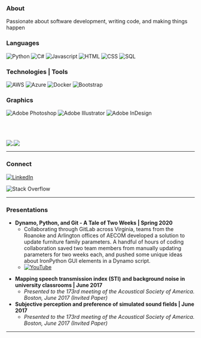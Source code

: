 ### About

Passionate about software development, writing code, and making things happen

### Languages

![Python](https://img.shields.io/badge/python-3670A0?style=for-the-badge&logo=python&logoColor=ffdd54) ![C#](https://img.shields.io/badge/c%23-%23239120.svg?style=for-the-badge&logo=c-sharp&logoColor=white) ![Javascript](https://img.shields.io/badge/JavaScript-323330?style=for-the-badge&logo=javascript&logoColor=F7DF1E) ![HTML](https://img.shields.io/badge/HTML-239120?style=for-the-badge&logo=html5&logoColor=white) ![CSS](https://img.shields.io/badge/CSS-239120?&style=for-the-badge&logo=css3&logoColor=white) ![SQL](https://img.shields.io/badge/-SQL-black?style=for-the-badge&logo=postgresql&logoColor=blue)

### Technologies | Tools

![AWS](https://img.shields.io/badge/Amazon_AWS-232F3E?style=for-the-badge&logo=amazon-aws&logoColor=white) ![Azure](https://img.shields.io/badge/Microsoft_Azure-0089D6?style=for-the-badge&logo=microsoft-azure&logoColor=white) ![Docker](https://img.shields.io/badge/-Docker-000?style=for-the-badge&logo=Docker) ![Bootstrap](https://img.shields.io/badge/-Bootstrap-333333?style=for-the-badge&logo=bootstrap&logoColor=563D7C) 

### Graphics

![Adobe Photoshop](https://img.shields.io/badge/adobephotoshop-%2331A8FF.svg?style=for-the-badge&logo=adobephotoshop&logoColor=white) ![Adobe Illustrator](https://img.shields.io/badge/adobeillustrator-%23FF9A00.svg?style=for-the-badge&logo=adobeillustrator&logoColor=white) ![Adobe InDesign](https://img.shields.io/badge/Adobe%20InDesign-49021F?style=for-the-badge&logo=adobeindesign&logoColor=white)

<br><br>

<a href="https://github.com/jrynes/">
  <img align="center" src="https://github-readme-stats.vercel.app/api/top-langs/?username=jrynes&theme=dark&exclude_repo=Sound_Level_Meter_App&&langs_count=10&&layout=compact" />
</a>
<a href="https://github.com/jrynes/">
  <img align="center" src="https://github-readme-stats.vercel.app/api?username=jrynes&show_icons=true&count_private=true&hide=stars, issues&theme=dark&include_all_commits=true&custom_title=Stats" />
</a>

<!-- 
![Top Langs](https://github-readme-stats.vercel.app/api/top-langs/?username=jrynes&theme=tokyonight&exclude_repo=Sound_Level_Meter_App&&langs_count=10&&layout=compact) ![Your Repository's Stats](https://github-readme-stats.vercel.app/api?username=jrynes&show_icons=true&count_private=true&hide=stars&theme=cobalt&include_all_commits=true&custom_title=Stats)
-->
- - - - 

### Connect

<a href="https://www.linkedin.com/in/jrynes/">
  <img
    alt="LinkedIn"
    src="https://img.shields.io/badge/linkedin-%230077B5.svg?style=for-the-badge&logo=linkedin&logoColor=white"
  />
</a>
 
![Stack Overflow](https://img.shields.io/badge/-Stackoverflow-FE7A16?style=for-the-badge&logo=stack-overflow&logoColor=white)

- - - -

### Presentations

<UL>
 <LI><b>Dynamo, Python, and Git - A Tale of Two Weeks | Spring 2020</b>
<UL>
 <LI>Collaborating through GitLab across Virginia, teams from the Roanoke and Arlington offices of AECOM developed a solution to update furniture family parameters. A handful of hours of coding collaboration saved two team members from manually updating parameters for two weeks each, and pushed some unique ideas about IronPython GUI elements in a Dynamo script.
<LI>
 <a href="https://youtu.be/17EFrg72zNg">
  <img
    alt="YouTube"
    src="https://img.shields.io/badge/YouTube Link-%23FF0000.svg?style=for-the-badge&logo=YouTube&logoColor=white"
  />
</a>
</UL>
</UL>

* **Mapping speech transmission index (STI) and background noise in university classrooms | June 2017**
  * *Presented to the 173rd meeting of the Acoustical Society of America. Boston, June 2017 (Invited Paper)*
* **Subjective perception and preference of simulated sound fields | June 2017**
  * *Presented to the 173rd meeting of the Acoustical Society of America. Boston, June 2017 (Invited Paper)*

- - - -





<!--
**jrynes/jrynes** is a ✨ _special_ ✨ repository because its `README.md` (this file) appears on your GitHub profile.

Here are some ideas to get you started:

- 🔭 I’m currently working on ...
- 🌱 I’m currently learning ...
- 👯 I’m looking to collaborate on ...
- 🤔 I’m looking for help with ...
- 💬 Ask me about ...
- 📫 How to reach me: ...
- 😄 Pronouns: ...
- ⚡ Fun fact: ...
-->
